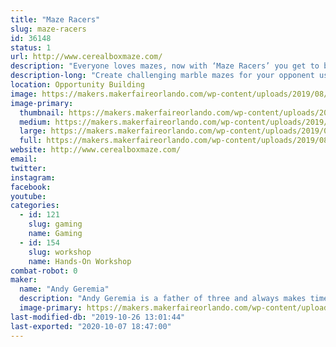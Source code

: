 ```yaml
---
title: "Maze Racers"
slug: maze-racers
id: 36148
status: 1
url: http://www.cerealboxmaze.com/
description: "Everyone loves mazes, now with ‘Maze Racers’ you get to build and race mazes! Build a marble maze, making it as challenging as possible because when you’re done building, you swap maze boards with your opponent, drop in a marble, and race!"
description-long: "Create challenging marble mazes for your opponent using magnetic foam walls. Once you've completed your tricky, swap maze boards with your opponent and race to see who can navigate their marble through the maze the quickest."
location: Opportunity Building
image: https://makers.makerfaireorlando.com/wp-content/uploads/2019/08/Maze-Racers.png
image-primary:
  thumbnail: https://makers.makerfaireorlando.com/wp-content/uploads/2019/08/Maze-Racers-150x150.png
  medium: https://makers.makerfaireorlando.com/wp-content/uploads/2019/08/Maze-Racers-300x214.png
  large: https://makers.makerfaireorlando.com/wp-content/uploads/2019/08/Maze-Racers.png
  full: https://makers.makerfaireorlando.com/wp-content/uploads/2019/08/Maze-Racers.png
website: http://www.cerealboxmaze.com/
email: 
twitter: 
instagram: 
facebook: 
youtube: 
categories:
  - id: 121
    slug: gaming
    name: Gaming
  - id: 154
    slug: workshop
    name: Hands-On Workshop
combat-robot: 0
maker:
  name: "Andy Geremia"
  description: "Andy Geremia is a father of three and always makes time to play games. He is sales engineer by day and a board game designer the rest of the time!"
  image-primary: https://makers.makerfaireorlando.com/wp-content/uploads/2019/08/Headshot-852x1024.png
last-modified-db: "2019-10-26 13:01:44"
last-exported: "2020-10-07 18:47:00"
---
```

